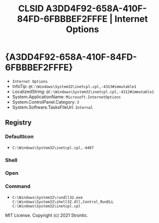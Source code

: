 ﻿---
title: "CLSID A3DD4F92-658A-410F-84FD-6FBBBEF2FFFE | Internet Options"
excerpt: What is COM-Object CLSID A3DD4F92-658A-410F-84FD-6FBBBEF2FFFE?
---

# {A3DD4F92-658A-410F-84FD-6FBBBEF2FFFE}

* `Internet Options`
* InfoTip: `@C:\Windows\System32\inetcpl.cpl,-4313#immutable1`
* LocalizedString: `@C:\Windows\System32\inetcpl.cpl,-4312#immutable1`
* System.ApplicationName: `Microsoft.InternetOptions`
* System.ControlPanel.Category: `3`
* System.Software.TasksFileUrl: `Internal`

## Registry


### DefaultIcon

* `C:\Windows\System32\inetcpl.cpl,-4487`

### Shell


### Open


### Command

* `C:\Windows\System32\rundll32.exe C:\Windows\System32\shell32.dll,Control_RunDLL C:\Windows\System32\inetcpl.cpl`

MIT License. Copyright (c) 2021 Strontic.


